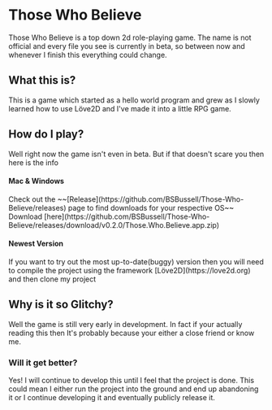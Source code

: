 <h1>Those Who Believe</h1>
Those Who Believe is a top down 2d role-playing game. The name is not official and every file you see is currently in beta, so between now and whenever I finish this everything could change. 
<h2>What this is? </h2>
This is a game which started as a hello world program and grew as I slowly learned how to use Löve2D and I've made it into a little RPG game.
<h2>How do I play?</h2>
Well right now the game isn't even in beta. But if that doesn't scare you then here is the info
<h4>Mac & Windows</h4>
Check out the ~~[Release](https://github.com/BSBussell/Those-Who-Believe/releases) page to find downloads for your respective OS~~ Download [here](https://github.com/BSBussell/Those-Who-Believe/releases/download/v0.2.0/Those.Who.Believe.app.zip)
<h4>Newest Version</h4>
If you want to try out the most up-to-date(buggy) version then you will need to compile the project using the framework [Löve2D](https://love2d.org) and then clone my project
<h2> Why is it so Glitchy?</h2>
Well the game is still very early in development. In fact if your actually reading this then It's probably because your either a close friend or know me.
<h3>Will it get better?</h3>
Yes! I will continue to develop this until I feel that the project is done. This could mean I either run the project into the ground and end up abandoning it or I continue developing it and eventually publicly release it.
